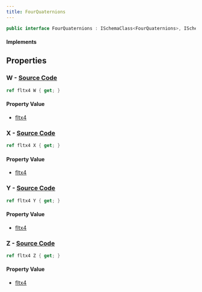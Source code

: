 ```yaml
---
title: FourQuaternions
---
```


```csharp
public interface FourQuaternions : ISchemaClass<FourQuaternions>, ISchemaField, ISchemaClass, INativeHandle
```

#### Implements

## Properties

### **W** - [Source Code](https://github.com/swiftly-solution/swiftlys2/blob/main/managed/src/SwiftlyS2.Generated/Schemas/Interfaces/FourQuaternions.cs#L22)

```csharp
ref fltx4 W { get; }
```

#### Property Value

- [fltx4](/docs/api/shared/natives/fltx4)

### **X** - [Source Code](https://github.com/swiftly-solution/swiftlys2/blob/main/managed/src/SwiftlyS2.Generated/Schemas/Interfaces/FourQuaternions.cs#L16)

```csharp
ref fltx4 X { get; }
```

#### Property Value

- [fltx4](/docs/api/shared/natives/fltx4)

### **Y** - [Source Code](https://github.com/swiftly-solution/swiftlys2/blob/main/managed/src/SwiftlyS2.Generated/Schemas/Interfaces/FourQuaternions.cs#L18)

```csharp
ref fltx4 Y { get; }
```

#### Property Value

- [fltx4](/docs/api/shared/natives/fltx4)

### **Z** - [Source Code](https://github.com/swiftly-solution/swiftlys2/blob/main/managed/src/SwiftlyS2.Generated/Schemas/Interfaces/FourQuaternions.cs#L20)

```csharp
ref fltx4 Z { get; }
```

#### Property Value

- [fltx4](/docs/api/shared/natives/fltx4)

